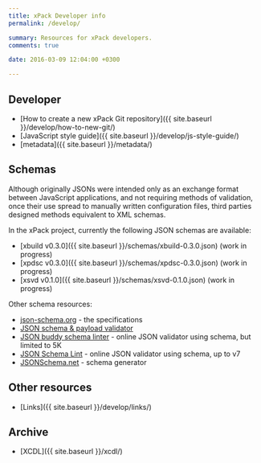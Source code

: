 ```yaml
---
title: xPack Developer info
permalink: /develop/

summary: Resources for xPack developers.
comments: true

date: 2016-03-09 12:04:00 +0300

---
```


## Developer

- [How to create a new xPack Git repository]({{ site.baseurl }}/develop/how-to-new-git/)
- [JavaScript style guide]({{ site.baseurl }}/develop/js-style-guide/)
- [metadata]({{ site.baseurl }}/metadata/)

## Schemas

Although originally JSONs were intended only as an exchange format
between JavaScript applications, and not requiring methods of validation,
once their use spread to manually written configuration files, third parties
designed methods equivalent to XML schemas.

In the xPack project, currently the following JSON schemas are available:

- [xbuild v0.3.0]({{ site.baseurl }}/schemas/xbuild-0.3.0.json) (work in progress)
- [xpdsc v0.3.0]({{ site.baseurl }}/schemas/xpdsc-0.3.0.json) (work in progress)
- [xsvd v0.1.0]({{ site.baseurl }}/schemas/xsvd-0.1.0.json) (work in progress)

Other schema resources:

- [json-schema.org](http://json-schema.org) - the specifications
- [JSON schema & payload validator](https://www.jsonschemavalidator.net)
- [JSON buddy schema linter](https://www.json-schema-linter.com) - online JSON validator using schema, but limited to 5K
- [JSON Schema Lint](http://jsonschemalint.com/) - online JSON validator using schema, up to v7
- [JSONSchema.net](http://jsonschema.net/#/) - schema generator

## Other resources

- [Links]({{ site.baseurl }}/develop/links/)

## Archive

- [XCDL]({{ site.baseurl }}/xcdl/)
